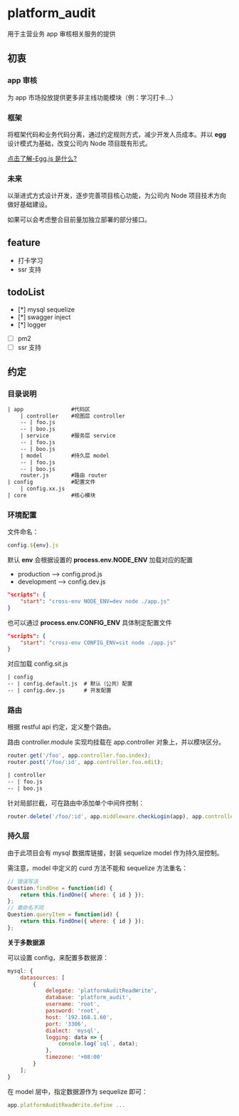 # platform_audit

用于主营业务 app 审核相关服务的提供

## 初衷

### app 审核

为 app 市场投放提供更多非主线功能模块（例：学习打卡...）

### 框架

将框架代码和业务代码分离，通过约定规则方式，减少开发人员成本。并以 **egg** 设计模式为基础，改变公司内 Node 项目既有形式。

[点击了解-Egg.js 是什么?](https://eggjs.org/zh-cn/intro/index.html)

### 未来

以渐进式方式设计开发，逐步完善项目核心功能，为公司内 Node 项目技术方向做好基础建设。

如果可以会考虑整合目前量加独立部署的部分接口。

## feature

- 打卡学习
- ssr 支持

## todoList

- [*] mysql sequelize
- [*] swagger inject
- [*] logger
- [ ] pm2
- [ ] ssr 支持

## 约定

### 目录说明

```txt
| app               #代码区
    | controller    #视图层 controller
    -- | foo.js
    -- | boo.js
    | service       #服务层 service
    -- | foo.js
    -- | boo.js
    | model         #持久层 model
    -- | foo.js
    -- | boo.js
    router.js       #路由 router
| config            #配置文件
    | config.xx.js
| core              #核心模块
```

### 环境配置

文件命名：

```js
config.${env}.js
```

默认 **env** 会根据设置的 **process.env.NODE_ENV** 加载对应的配置

- production --> config.prod.js
- development --> config.dev.js

```json
"scripts": {
    "start": "cross-env NODE_ENV=dev node ./app.js"
}
```

也可以通过 **process.env.CONFIG_ENV** 具体制定配置文件

```json
"scripts": {
    "start": "cross-env CONFIG_ENV=sit node ./app.js"
}
```

对应加载 config.sit.js

```txt
| config
-- | config.default.js  # 默认（公共）配置
-- | config.dev.js      # 开发配置
```

### 路由

根据 restful api 约定，定义整个路由。

路由 controller.module 实现均挂载在 app.controller 对象上，并以模块区分。

```js
router.get('/foo', app.controller.foo.index);
router.post('/foo/:id', app.controller.foo.edit);
```

```txt
| controller
-- | foo.js
-- | boo.js
```

针对局部拦截，可在路由中添加单个中间件控制：

```js
router.delete('/foo/:id', app.middleware.checkLogin(app), app.controller.foo.delete);
```

### 持久层

由于此项目会有 mysql 数据库链接，封装 sequelize model 作为持久层控制。

需注意，model 中定义的 curd 方法不能和 sequelize 方法重名：

```js
// 错误写法
Question.findOne = function(id) {
	return this.findOne({ where: { id } });
};
// 需命名不同
Question.queryItem = function(id) {
	return this.findOne({ where: { id } });
};
```

**关于多数据源**

可以设置 config，来配置多数据源：

```js
mysql: {
	datasources: [
		{
			delegate: 'platformAuditReadWrite',
			database: 'platform_audit',
			username: 'root',
			password: 'root',
			host: '192.168.1.60',
			port: '3306',
			dialect: 'mysql',
			logging: data => {
				console.log(`sql`, data);
			},
			timezone: '+08:00'
		}
	];
}
```

在 model 层中，指定数据源作为 sequelize 即可：

```js
app.platformAuditReadWrite.define ...
```
